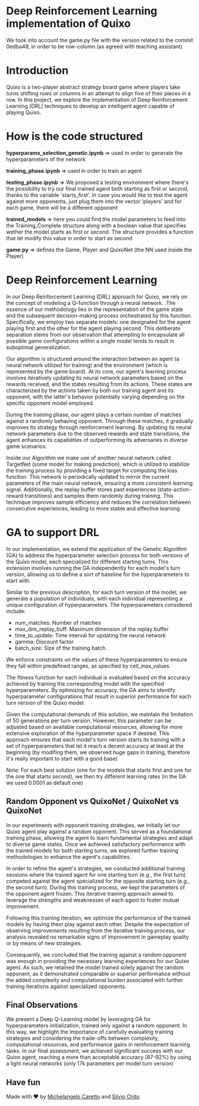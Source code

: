 # Deep Reinforcement Learning implementation of Quixo
We took into account the game.py file with the version related to the commit 0edba49, in order to be row-column (as agreed with teaching assistant)


# Introduction
Quixo is a two-player abstract strategy board game where players take turns shifting rows or columns in an attempt to align five of their pieces in a row. In this project, we explore the implementation of Deep Reinforcement Learning (DRL) techniques to develop an intelligent agent capable of playing Quixo.


# How is the code structured
**hyperparams_selection_genetic.ipynb** => used in order to generate the hyperparameters of the network 

**training_phase.ipynb** => used in order to train an agent 

**testing_phase.ipynb** => We proposed a testing environment where there's the possibility to try our final trained agent both starting as first or second, thanks to the variable 'starts_first'. In case you would like to test the agent against more opponents, just plug them into the vector 'players' and for each game, there will be a different opponent

**trained_models** => here you could find the model parameters to feed into the Training_Complete structure along with a boolean value that specifies wether the model starts as first or second. The structure provides a function that let modify this value in order to start as second 

**game.py** => defines the Game, Player and QuixoNet (the NN used inside the Player) 


# Deep Reinforcement Learning
In our Deep Reinforcement Learning (DRL) approach for Quixo, we rely on the concept of modeling a Q-function through a neural network. .The essence of our methodology lies in the representation of the game state and the subsequent decision-making process orchestrated by this function. Specifically, we employ two separate models: one designated for the agent playing first and the other for the agent playing second. This deliberate separation stems from our observation that attempting to encapsulate all possible game configurations within a single model tends to result in suboptimal generalization.

Our algorithm is structured around the interaction between an agent (a neural network utilized for training) and the environment (which is represented by the game board). At its core, our agent's learning process involves iteratively updating its neural network parameters based on the rewards received, and the states resulting from its actions. These states are characterized by the actions taken by both our training agent and its opponent, with the latter's behavior potentially varying depending on the specific opponent model employed.

During the training phase, our agent plays a certain number of matches against a randomly behaving opponent. Through these matches, it gradually improves its strategy through reinforcement learning. By updating its neural network parameters due to the observed rewards and state transitions, the agent enhances its capabilities of outperforming its adversaries in diverse game scenarios.

Inside our Algorithm we make use of another neural network called TargetNet (some model for making prediction), which is utilized to stabilize the training process by providing a fixed target for computing the loss function. This network is periodically updated to mirror the current parameters of the main neural network, ensuring a more consistent learning signal. Additionally, the replay buffer stores past experiences (state-action-reward transitions) and samples them randomly during training. This technique improves sample efficiency and reduces the correlation between consecutive experiences, leading to more stable and effective learning


# GA to support DRL
In our implementation, we extend the application of the Genetic Algorithm (GA) to address the hyperparameter selection process for both versions of the Quixo model, each specialized for different starting turns. This extension involves running the GA independently for each model's turn version, allowing us to define a sort of baseline for the hyperparameters to start with.

Similar to the previous description, for each turn version of the model, we generate a population of individuals, with each individual representing a unique configuration of hyperparameters. The hyperparameters considered include:

- num_matches: Number of matches
- max_dim_replay_buff: Maximum dimension of the replay buffer
- time_to_update: Time interval for updating the neural network
- gamma: Discount factor
- batch_size: Size of the training batch.

We enforce constraints on the values of these hyperparameters to ensure they fall within predefined ranges, as specified by cell_max_values.

The fitness function for each individual is evaluated based on the accuracy achieved by training the corresponding model with the specified hyperparameters. By optimizing for accuracy, the GA aims to identify hyperparameter configurations that result in superior performance for each turn version of the Quixo model.

Given the computational demands of this solution, we maintain the limitation of 50 generations per turn version. However, this parameter can be adjusted based on available computational resources, allowing for more extensive exploration of the hyperparameter space if desired. This approach ensures that each model's turn version starts its training with a set of hyperparameters that let it reach a decent accuracy at least at the beginning (by modifing them, we observed huge gaps in training, therefore it's really important to start with a good base)

Note: For each best solution (one for the models that starts first and one for the one that starts second), we then try different learning rates (in the GA we used 0.0001 as default one)


## Random Opponent vs QuixoNet / QuixoNet vs QuixoNet
In our experiments with opponent training strategies, we initially let our Quixo agent play against a random opponent. This served as a foundational training phase, allowing the agent to learn fundamental strategies and adapt to diverse game states. Once we achieved satisfactory performance with the trained models for both starting turns, we explored further training methodologies to enhance the agent's capabilities.

In order to refine the agent's strategies, we conducted additional training sessions where the trained agent for one starting turn (e.g., the first turn) competed against the agent specialized for the opposite starting turn (e.g., the second turn). During this training process, we kept the parameters of the opponent agent frozen. This iterative training approach aimed to leverage the strengths and weaknesses of each agent to foster mutual improvement.

Following this training iteration, we optimize the performance of the trained models by having them play against each other. Despite the expectation of observing improvements resulting from the iterative training process, our analysis revealed no remarkable signs of improvement in gameplay quality or by means of new strategies.

Consequently, we concluded that the training against a random opponent was enough in providing the necessary learning experiences for our Quixo agent. As such, we retained the model trained solely against the random opponent, as it demonstrated comparable or superior performance without the added complexity and computational burden associated with further training iterations against specialized opponents.



## Final Observations
We present a Deep Q-Learning model by leveraging GA for hyperparameters initialization, trained only against a random opponent. In this way, we highlight the importance of carefully evaluating training strategies and considering the trade-offs between complexity, computational resources, and performance gains in reinforcement learning tasks.
In our final assessment, we achieved significant success with our Quixo agent, reaching a more than acceptable accuracy (87-92%) by using a light neural networks (only 17k parameters per model turn version)

## Have fun
Made with ❤️ by [Michelangelo Caretto](https://github.com/rasenqt/computational_intelligence23_24) and [Silvio Chito](https://github.com/SilvioChito/computational_intelligence)
